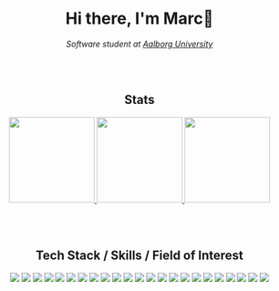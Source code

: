 <div align="center">
<h1>Hi there, I'm Marc👋</h1>

<p><em>Software student at <a href="https://www.en.aau.dk/">Aalborg University</a></em></p>

</br>
</br>

<!-- Stats --->
<h2>Stats</h2>

<!-- &theme=dark --->
<p align="center">
  <a href="https://github.com/Many5900">
    <img height="150em" src="https://github-readme-stats.vercel.app/api?username=Many5900&show_icons=true&hide=stars,issues,contribs&include_all_commits=true&count_private=true&hide_border=true"/> 
  </a>
  <a href="https://github.com/Many5900">
    <img height="150em" src="https://github-readme-stats.vercel.app/api/top-langs/?username=Many5900&layout=compact&hide_border=true"/>
  </a>
  <a href="https://github.com/Many5900">
    <img height="150em" src="https://streak-stats.demolab.com?user=Many5900&hide_border=true"/>
  </a>
</p>

</br>
</br>

<!-- Tech Stack / Skills / Field of Interest --->
<h2>Tech Stack / Skills / Field of Interest</h2>
<div align="center">
  <!-- Rust --->
  <img src="https://img.shields.io/badge/-RUST-ce412b?style=for-the-badge&logo=rust&logoColor=ce412b&labelColor=282828">
  <!-- Go --->
  <!-- <img src="https://img.shields.io/badge/-GO-007d9c?style=for-the-badge&logo=go&logoColor=007d9c&labelColor=282828"> --->
  <!-- TypeScript --->
  <img src="https://img.shields.io/badge/-TYPESCRIPT-2f74bf?style=for-the-badge&logo=typescript&logoColor=2f74bf&labelColor=282828">
  <!-- JavaScript --->
  <img src="https://img.shields.io/badge/-JAVASCRIPT-efd81d?style=for-the-badge&logo=javascript&logoColor=efd81d&labelColor=282828">
  <!-- HTML --->
  <img src="https://img.shields.io/badge/-HTML-e44d26?style=for-the-badge&logo=html5&logoColor=e44d26&labelColor=282828">
  <!-- CSS --->
  <img src="https://img.shields.io/badge/-CSS-379ad5?style=for-the-badge&logo=css3&logoColor=379ad5&labelColor=282828">
  <!-- Svelte --->
  <img src="https://img.shields.io/badge/-SVELTE-ff3e00?style=for-the-badge&logo=svelte&logoColor=ff3e00&labelColor=282828">
  <!-- SvelteKit --->
  <img src="https://img.shields.io/badge/-SVELTEKIT-ff3e00?style=for-the-badge&logo=svelte&logoColor=ff3e00&labelColor=282828">
  <!-- TailwindCSS --->
  <img src="https://img.shields.io/badge/-Tailwind-38bdf8?style=for-the-badge&logo=tailwindcss&logoColor=38bdf8&labelColor=282828">
  <!-- Tauri --->
  <img src="https://img.shields.io/badge/-TAURI-24c8d8?style=for-the-badge&logo=tauri&logoColor=24c8d8&labelColor=282828">
  <!-- MeiliSearch --->
  <img src="https://img.shields.io/badge/-meilisearch-ff506c?style=for-the-badge&logo=meilisearch&logoColor=ff506c&labelColor=282828">
  <!-- SurrealDB --->
  <img src="https://img.shields.io/badge/-SURREALDB-fb00a3?style=for-the-badge&logo=surrealdb&logoColor=fb00a3&labelColor=282828">
  <!-- PocketBase --->
  <img src="https://img.shields.io/badge/-POCKETBASE-b8dbe4?style=for-the-badge&logo=pocketbase&logoColor=b8dbe4&labelColor=282828">
  <!-- Redis --->
  <img src="https://img.shields.io/badge/-REDIS-DC382D?style=for-the-badge&logo=redis&logoColor=DC382D&labelColor=282828">
  <!-- Docker --->
  <img src="https://img.shields.io/badge/-DOCKER-1d63ed?style=for-the-badge&logo=docker&logoColor=1d63ed&labelColor=282828">
  <!-- Kubernetes --->
  <img src="https://img.shields.io/badge/-KUBERNETES-326de6?style=for-the-badge&logo=kubernetes&logoColor=326de6&labelColor=282828">
  <!-- RabbitMQ --->
  <img src="https://img.shields.io/badge/-RABBITMQ-FF6600?style=for-the-badge&logo=rabbitmq&logoColor=FF6600&labelColor=282828">
  <!-- Prometheus --->
  <img src="https://img.shields.io/badge/-PROMETHEUS-e6522c?style=for-the-badge&logo=prometheus&logoColor=e6522c&labelColor=282828">
  <!-- Grafana --->
  <img src="https://img.shields.io/badge/-GRAFANA-ee5435?style=for-the-badge&logo=grafana&logoColor=ee5435&labelColor=282828">
  <!-- DigitalOcean --->
  <img src="https://img.shields.io/badge/-DIGITALOCEAN-0069f3?style=for-the-badge&logo=digitalocean&logoColor=0069fe&labelColor=282828">
  <!-- Postman --->
  <img src="https://img.shields.io/badge/-POSTMAN-ff6c37?style=for-the-badge&logo=postman&logoColor=ff6c37&labelColor=282828">
  <!-- Git --->
  <img src="https://img.shields.io/badge/-GIT-f05539?style=for-the-badge&logo=git&logoColor=f05539&labelColor=282828">
  <!-- GitHub --->
  <img src="https://img.shields.io/badge/-GITHUB-181717?style=for-the-badge&logo=github&logoColor=181717&labelColor=282828">
  <!-- VS Code --->
  <img src="https://img.shields.io/badge/-VSCODE-007ACC?style=for-the-badge&logo=visualstudiocode&logoColor=007ACC&labelColor=282828">
</div>



</div>






<!--
**Many5900/Many5900** is a ✨ _special_ ✨ repository because its `README.md` (this file) appears on your GitHub profile.

Here are some ideas to get you started:

- 🔭 I’m currently working on ...
- 🌱 I’m currently learning ...
- 👯 I’m looking to collaborate on ...
- 🤔 I’m looking for help with ...
- 💬 Ask me about ...
- 📫 How to reach me: ...
- 😄 Pronouns: ...
- ⚡ Fun fact: ...
-->
